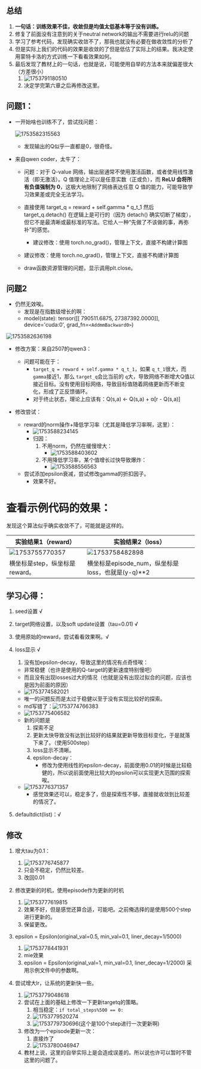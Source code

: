## 总结

1. **一句话：训练效果不佳，收敛但是均值太低基本等于没有训练。**
2. 修复了前面没有注意到的关于neutral network的输出不需要进行relu的问题
3. 学习了参考代码，发现确实收敛不了，那我也就没有必要在做收敛性的分析了
4. 但是实际上我们的代码的效果是收敛的了但是低估了实际上的结果。我决定使用蒙特卡洛的方式训练一下看看效果如何。
5. 最后发现了教材上的一句话，也就是说，可能使用自举的方法本来就偏差很大（方差很小）
   1. ![1753791180510](image/5-2_SARSA_file/1753791180510.png)
   2. 决定学完第六章之后再修改这里。

## 问题1：

- 一开始啥也训练不了，尝试找问题：

  ![1753582315563](image/5-2_SARSA_file/1753582315563.png)

  - 发现输出的Q似乎一直都是0，很奇怪。
- 来自qwen coder，太牛了：

  - 问题：对于 Q-value 网络，输出层通常不使用激活函数，或者使用线性激活（即无激活）。Q 值理论上可以是任意实数（正或负），而 **ReLU 会将所有负值强制为 0**，这极大地限制了网络表达任意 Q 值的能力，可能导致学习效果差或完全无法学习。
  - 直接使用 target_q = reward + self.gamma * q_t_1 然后 target_q.detach() 在逻辑上是可行的（因为 detach() 确实切断了梯度），但它不是最清晰或最标准的写法。它给人一种“先做了不该做的事，再弥补”的感觉。

    - 建议修改：使用 torch.no_grad()，管理上下文，直接不构建计算图
  - 建议修改：使用 torch.no_grad()，管理上下文，直接不构建计算图
  - draw函数资源管理的问题，显示调用plt.close。

## 问题2

- 仍然无效唉。
  - 发现是在指数级增长的啊：
  - model(state): tensor([[  790511.6875, 27387392.0000]], device='cuda:0',
    grad_fn=`<AddmmBackward0>`)

![1753582636198](image/5-2_SARSA_file/1753582636198.png)

- 修改方案：来自2507的qwen3：

  - 问题可能在于：
    - `target_q = reward + self.gamma * q_t_1`，如果 `q_t_1`很大，而 `gamma`接近1，那么 `target_q`会比当前的 `q`大，导致网络不断增大Q值以接近目标。没有使用目标网络，导致目标值随着网络更新而不断变化，形成了正反馈循环。
    - 对于终止状态，理论上应该有：Q(s,a) ← Q(s,a) + α[r - Q(s,a)]
- 修改尝试：

  - reward的norm操作+降低学习率（尤其是降低学习率啊，这里）：
    - ![1753588234145](image/5-2_SARSA_file/1753588234145.png)
    - 归因：
      1. 不用norm，仍然在缓慢增大：
         * ![1753588403602](image/5-2_SARSA_file/1753588403602.png)
      2. 不用降低学习率，某个值增长过快导致爆炸：
         * ![1753588556563](image/5-2_SARSA_file/1753588556563.png)
  - 尝试添加epsilon衰减，尝试修改gamma的折扣因子。
    - 效果不好。

# 查看示例代码的效果：

发现这个算法似乎确实收敛不了，可能就是这样的。

| 实验结果1（reward）                                                                                                                         | 实验结果2（loss）                                      |
| ------------------------------------------------------------------------------------------------------------------------------------------- | ------------------------------------------------------ |
| ![1753755770357](https://file+.vscode-resource.vscode-cdn.net/e%3A/pycharm/python_doc/deepRL-frombook/image/5-2_SARSA_file/1753755770357.png) | ![1753758482898](image/5-2_SARSA_file/1753758482898.png) |
| 横坐标是step，纵坐标是reward。                                                                                                              | 横坐标是episode_num，纵坐标是loss，也就是(y-q)**2      |

## 学习心得：

1. seed设置 √
2. target网络设置，以及soft update设置（tau=0.01) √
3. 使用原始的reward，尝试看看效果啊。√
4. loss显示 √

   1. 没有加epsilon-decay，导致这里的情况有点奇怪唉：

   * 非常稳健（也许是使用的Q-target的更新速度特别慢吧）
   * 而且没有出现losses过大的情况（也就是没有出现过拟合的问题，应该也是因为前面的原因）
   * ![1753774582021](image/5-2_SARSA_file/1753774582021.png)
   * 唯一的问题反而是太过于稳健以至于没有实现比较好的探索。
   * md写错了：![1753774766383](image/5-2_SARSA_file/1753774766383.png)
   * ![1753775406582](image/5-2_SARSA_file/1753775406582.png)
   * 新的问题是
     1. 探索不足
     2. 更新太快导致没有达到比较好的结果就更新导致目标变化，于是就落下来了。（使用500step）
     3. loss显示不清晰。
     4. epsilon-decay：
        * 修改为使用线性的epsilon-decay，前面使用0.01的时候是比较稳健的，所以说前面使用比较大的epsilon可以实现更大范围的探索唉。
   * ![1753776371357](image/5-2_SARSA_file/1753776371357.png)
     * 感觉效果还可以，稳定多了，但是探索性不够，直接就收敛到比较差的情况了。
5. defaultdict(list)：√

## 修改

1. 增大tau为0.1：

   1. ![1753776745877](image/5-2_SARSA_file/1753776745877.png)
   2. 只会不稳定，仍然比较差。
   3. 改回0.01
2. 修改更新的时机，使用episode作为更新的时机

   1. ![1753777619815](image/5-2_SARSA_file/1753777619815.png)
   2. 效果不好，但是感觉还算合适，可能吧。之前俺选择的是使用500个step进行更新的。
   3. 保留更改。
3. epsilon = Epsilon(original_val=0.5, min_val=0.1, liner_decay=1/5000)

   1. ![1753778441931](image/5-2_SARSA_file/1753778441931.png)
   2. mie效果
   3. epsilon = Epsilon(original_val=1, min_val=0.1, liner_decay=1/2000) 采用示例文件中的参数啊。
4. 尝试增大lr，让系统的更新快一些。

   1. ![1753779048618](image/5-2_SARSA_file/1753779048618.png)
   2. 尝试在上面的基础上修改一下更新targetq的策略。
      1. 相当稳定：`if total_steps%500 == 0:`
      2. ![1753779520274](image/5-2_SARSA_file/1753779520274.png)
      3. ![1753779730696](image/5-2_SARSA_file/1753779730696.png)(这个是100个step进行一次更新啊)
   3. 修改为一个episode更新一次：
      1. 直接炸了
      2. ![1753780046947](image/5-2_SARSA_file/1753780046947.png)
   4. 教材上说，这里的自举实际上是会造成误差的。所以说也许可以暂时不管这里的问题了。
